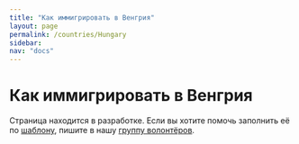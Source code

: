 ```yaml
---
title: "Как иммигрировать в Венгрия"
layout: page
permalink: /countries/Hungary
sidebar:
nav: "docs"
---
```


# Как иммигрировать в Венгрия

Страница находится в разработке. Если вы хотите помочь заполнить её по [шаблону](/template), пишите в нашу [группу волонтёров](https://t.me/+FHi3FnJaoWJkMDAx).

